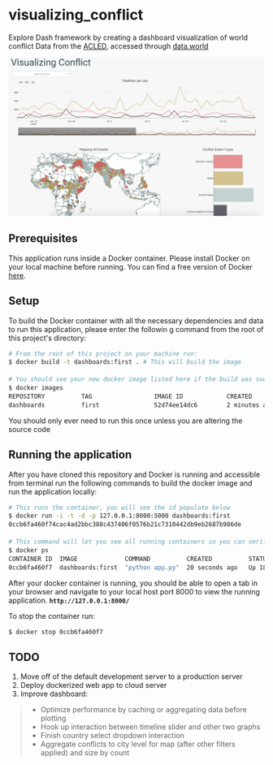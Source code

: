 # visualizing_conflict
Explore Dash framework by creating a dashboard visualization of world conflict
Data from the [ACLED](https://www.acleddata.com/about-acled/), accessed through [data.world](https://data.world/makeovermonday/2018w34-visualizing-conflict)

![dashboard example](https://github.com/TifMoe/visualizing_conflict/blob/master/static/dashboard2.0.png)

## Prerequisites
This application runs inside a Docker container. Please install Docker on your local machine before running. You can find a free version of Docker [here](https://www.docker.com/get-started).

## Setup
To build the Docker container with all the necessary dependencies and data to run this application, please enter the followin g command from the root of this project's directory:
```bash
# From the root of this project on your machine run:
$ docker build -t dashboards:first . # This will build the image

# You should see your new docker image listed here if the build was successful
$ docker images
REPOSITORY          TAG                 IMAGE ID            CREATED             SIZE
dashboards          first               52d74ee14dc6        2 minutes ago       551MB
```
You should only ever need to run this once unless you are altering the source code

## Running the application
After you have cloned this repository and Docker is running and accessible from terminal run the following commands to build the docker image and run the application locally:

```bash
# This runs the container, you will see the id populate below
$ docker run -i -t -d -p 127.0.0.1:8000:5000 dashboards:first 
0ccb6fa460f74cac4ad2bbc388c437406f0576b21c7310442db9eb2687b986de

# This command will let you see all running containers so you can verify it's working
$ docker ps 
CONTAINER ID  IMAGE             COMMAND          CREATED          STATUS         PORTS                     NAMES
0ccb6fa460f7  dashboards:first  "python app.py"  20 seconds ago   Up 18 seconds  127.0.0.1:8000->5000/tcp  vigilant_perlman
```

After your docker container is running, you should be able to open a tab in your browser and navigate to your local host port 8000 to view the running application. **`http://127.0.0.1:8000/`**

To stop the container run:
```bash
$ docker stop 0ccb6fa460f7
```

## TODO
1) Move off of the default development server to a production server
2) Deploy dockerized web app to cloud server
3) Improve dashboard:
> - Optimize performance by caching or aggregating data before plotting
> - Hook up interaction between timeline slider and other two graphs
> - Finish country select dropdown interaction
> - Aggregate conflicts to city level for map (after other filters applied) and size by count
